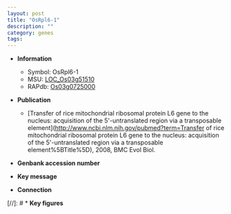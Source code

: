 ```yaml
---
layout: post
title: "OsRpl6-1"
description: ""
category: genes
tags: 
---
```


* **Information**  
    + Symbol: OsRpl6-1  
    + MSU: [LOC_Os03g51510](http://rice.uga.edu/cgi-bin/ORF_infopage.cgi?orf=LOC_Os03g51510)  
    + RAPdb: [Os03g0725000](http://rapdb.dna.affrc.go.jp/viewer/gbrowse_details/irgsp1?name=Os03g0725000)  

* **Publication**  
    + [Transfer of rice mitochondrial ribosomal protein L6 gene to the nucleus: acquisition of the 5'-untranslated region via a transposable element](http://www.ncbi.nlm.nih.gov/pubmed?term=Transfer of rice mitochondrial ribosomal protein L6 gene to the nucleus: acquisition of the 5'-untranslated region via a transposable element%5BTitle%5D), 2008, BMC Evol Biol.

* **Genbank accession number**  

* **Key message**  

* **Connection**  

[//]: # * **Key figures**  


